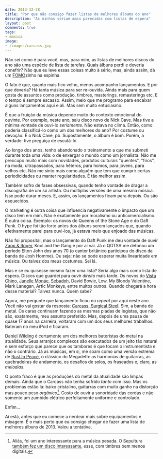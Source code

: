 ```yaml
---
date: 2013-12-28
title: "Por que não consigo fazer listas de melhores álbums do ano"
description: "As minhas seriam mais parecidas com listas de espera"
layout: post
comments: true
tags:
- música
image:
- /images/carcass.jpg
---
```


Não sei como é para você, mas, para mim, as listas de melhores discos do ano são uma espécie de lista de tarefas. Quais álbuns perdi e deveria conefrir? Não que eu leve essas coisas muito à sério, mas, ainda assim, dá um [FOMO](https://en.wikipedia.org/wiki/Fear_of_missing_out)zinho na espinha.

O fato é que, quanto mais fico velho, menos acompanho lançamentos. E por que deveria? Há tanta música para ser re-ouvida. Ainda mais para quem gosta de assuntos como produção, timbres, masterings, remasterings etc. E o tempo é sempre escasso. Assim, meio que me programo para encaixar alguns lançamentos aqui e ali. Mas sem muito entusiasmo.

É que a fruição da música depende muito do contexto emocional do ouvinte. Por exemplo, neste ano, saiu disco novo de Nick Cave. Mas tive a mínima vontade de ouvi-lo *seriamente*. Não estava no clima. Então, como poderia classificá-lo como um dos melhores do ano? Por costume ou devoção. É o Nick Cave, pô. Supostamente, o álbum é bom. Porém, a verdade: tive preguiça de escutá-lo.

Ao longo dos anos, tenho abandonado o treinamento a que me submeti durante toda uma vida: o de enxergar o mundo como um jornalista. Não me preocupo muito mais com novidades, produtos culturais "quentes", "frios", na moda, ultrapassados, para héteros, para homos, para jovens, para velhos etc. Não me sinto mais como alguém que tem que cumprir certas periodicidades ou manter regularidades. É tão melhor assim.

Também sofro de fases obsessivas, quando tenho vontade de dragar a discografia de um só artista. Ou múltiplas versões de uma mesma música. Isso pode durar meses. E, assim, os lançamentos ficam para depois. Ou são esquecidos.

O marketing é outra coisa que influencia negativamente o impacto que um disco tem em mim. Não é exatamente por moralismo ou anticomercialismo. É outra coisa. Exemplo: os novos do Queens of the Stone Age e do Daft Punk. O hype foi tão forte antes dos álbuns serem lançados que, quando efetivamente parei para ouvi-los, já estava meio que enjoado das músicas.

Não foi proposital, mas o lançamento do Daft Punk me deu vontade de ouvir [Zapp & Roger](http://goo.gl/j4m7TS), Kool and the Gang e por aí vai. Já o QOTSA me detonou um período Elton John dos anos 70 (o cantor britânico participou do disco da banda de Josh Homme). Ou seja: não se pode esperar muita linearidade em música. Ou talvez dos meus costumes. Sei lá.

Mas e se eu quisesse mesmo fazer uma lista? Seria algo mais como lista de espera. Discos que guardei para ouvir *direito* mais tarde. Os novos do [Vista Chino](https://en.wikipedia.org/wiki/Vista_Chino), [Janelle Monáe](https://en.wikipedia.org/wiki/Janelle_Mon%C3%A1e), [Sebadoh](https://en.wikipedia.org/wiki/Sebadoh), David Bowie, Low, My Bloody Valentine, Mark Lanegan, Artic Monkeys, entre muitos outros. Quando chegará a hora desse material? Talvez nunca. Quem sabe?

Agora, me pergunte que lançamento ficou no *repeat* por aqui neste ano. Você não vai gostar da resposta: [Carcass, Surgical Steel](http://goo.gl/7qQYWR). Sim, a banda de metal. Os caras continuam fazendo as mesmas piadas de legistas, que não são, exatamente, meu assunto preferido. Mas, depois de uma pausa de quase 17 anos na carreira, voltaram com um dos seus melhores trabalhos. Bateram no meu iPod e ficaram.

[Daniel Wilding](https://en.wikipedia.org/wiki/Daniel_Wilding) é certamente um dos melhores bateristas do metal na atualidade. Seus arranjos complexos são executados de um jeito tão natural e sem esforço que parece que os tambores é que tocam o instrumentista e não o contrário. Já as músicas, em si, me soam como uma versão extrema de [Rust In Peace](https://en.wikipedia.org/wiki/Rust_in_Peace), o clássico do Megadeth: as harmonias de guitarras, as quebradeiras de andamento, os desafios de solos, os fraseados e, claro, as *melodias*.

O ponto fraco é que as produções do metal da atualidade são limpas demais. Ainda que o Carcass não tenha sofrido *tanto* com isso. Mas os problemas estão lá: baixo cristalino, guitarras com muito ganho na distorção mas pouco peso *orgânico*[^1]. Gosto de ouvir a sonoridade das cordas e não somente um zumbido elétrico perfeitamente uniforme e controlado.

Enfim…

Aí está, antes que eu comece a nerdear mais sobre equipamentos e mixagem. É o mais perto que eu consigo chegar de fazer uma lista de melhores álbuns de 2013. Valeu a tentativa.

[^1]: Aliás, foi um ano interessante para a música pesada. O Sepultura [também fez um disco interessante](https://en.wikipedia.org/wiki/The_Mediator_Between_Head_and_Hands_Must_Be_the_Heart), esse, com timbres bem menos digitais.